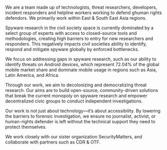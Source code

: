 We are a team made up of technologists, threat researchers, developers, incident responders and helpline workers working to defend ghuman rights defendors. We primarily work within East & South East Asia regions.

Spyware research in the civil society space is currently dominated by a select group of experts with access to closed-source tools and methodologies, creating high barriers to entry for new researchers and responders. This negatively impacts civil societies ability to identify, respond and mitigate spyware globally by enforced bottlenecks.

We focus on addressing gaps in spyware research, such as our ability to identify threats on Android devices, which represent 72.04% of the global mobile market share and dominate mobile usage in regions such as Asia, Latin America, and Africa.

Through our work, we aim to decolonizing and democratizing threat research. Our aims are to build open-source, community-driven solutions that break the current monopoly on spyware research and empower decentralized civic groups to conduct independent investigations.

Our work is not just about technology—it’s about accessibility. By lowering the barriers to forensic investigation, we ensure no journalist, activist, or human-rights defender is left without the technical support they need to protect themselves.

We work closely with our sister organization SecurityMatters, and collaborate with partners such as CDR & OTF.
